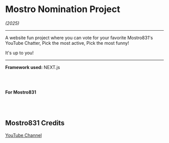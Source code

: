 # Mostro Nomination Project

*(2025)*

<hr>

A website fun project where you can vote for your favorite Mostro831's YouTube Chatter, Pick the most active, Pick the most funny!

It's up to you!

<hr>

**Framework used:** NEXT.js

<br>
<br>

**For Mostro831**

<br>
<br>

## Mostro831 Credits

<a href="https://youtube.com/@mostro831">YouTube Channel</a>
